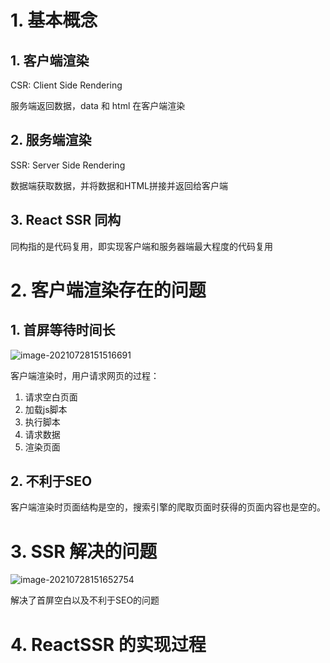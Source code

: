 # 1. 基本概念



## 1. 客户端渲染

CSR: Client Side Rendering

服务端返回数据，data 和 html 在客户端渲染



## 2. 服务端渲染

SSR: Server Side Rendering

数据端获取数据，并将数据和HTML拼接并返回给客户端



## 3. React SSR 同构

同构指的是代码复用，即实现客户端和服务器端最大程度的代码复用



# 2. 客户端渲染存在的问题

## 1. 首屏等待时间长

![image-20210728151516691](C:\Users\lenovo\AppData\Roaming\Typora\typora-user-images\image-20210728151516691.png)

客户端渲染时，用户请求网页的过程：

1. 请求空白页面
2. 加载js脚本
3. 执行脚本
4. 请求数据
5. 渲染页面

## 2. 不利于SEO

客户端渲染时页面结构是空的，搜索引擎的爬取页面时获得的页面内容也是空的。



# 3. SSR 解决的问题

![image-20210728151652754](C:\Users\lenovo\AppData\Roaming\Typora\typora-user-images\image-20210728151652754.png)

解决了首屏空白以及不利于SEO的问题



# 4. ReactSSR 的实现过程